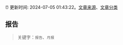 :alarm_clock: 更新时间: 2024-07-05 01:43:22。[文章来源](/README.md)、[文章分类](/TAGS.md)

## 报告


> 关键字：`报告`、`月报`



